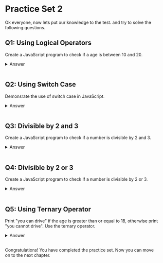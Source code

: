 # Practice Set 2
Ok everyone, now lets put our knowledge to the test. and try to solve the following questions.
## Q1: Using Logical Operators
Create a JavaScript program to check if a age is between 10 and 20.
<details><summary>Answer</summary> 

```javascript
let age = prompt("Enter your age");
if (age >= 10 && age <= 20) {
  console.log("You are between 10 and 20");
} else {
  console.log("You are not between 10 and 20");
}
```
In this example, we use the `&&` operator to check if the age is between `10` and `20`. If the age is between 10 and 20, the condition evaluates to true, and the first `console.log` statement is executed. If the age is not between 10 and 20, the condition evaluates to false, and the second `console.log` statement is executed.
</details> </br>



## Q2: Using Switch Case
Demonsrate the use of switch case in JavaScript.
<details><summary>Answer</summary>


```javascript
let day = prompt("Enter a day");
switch (day) {
  case "Monday":
    console.log("Today is Monday");
    break;
  case "Tuesday":
    console.log("Today is Tuesday");
    break;
  case "Wednesday":
    console.log("Today is Wednesday");
    break;
  case "Thursday":
    console.log("Today is Thursday");
    break;
  case "Friday":
    console.log("Today is Friday");
    break;
  case "Saturday":
    console.log("Today is Saturday");
    break;
  case "Sunday":
    console.log("Today is Sunday");
    break;
  default:
    console.log("Invalid day");
}
```
In this example, we use the `switch` statement to check the value of the `day` variable. If the value of `day` is `Monday`, the first `console.log` statement is executed. If the value of `day` is `Tuesday`, the second `console.log` statement is executed. If the value of `day` is not `Monday`, `Tuesday`, `Wednesday`, `Thursday`, `Friday`, `Saturday`, or `Sunday`, the `default` statement is executed.

Also do note that the `break` keyword is used to prevent the execution of the next `case` statement. If you don't use the `break` keyword, the execution will continue to the next `case` statement, even if the condition is false.

</details> </br>

## Q3: Divisible by 2 and 3
Create a JavaScript program to check if a number is divisible by 2 and 3.

<details><summary>Answer</summary>

```javascript
let num = prompt("Enter a number");
if (num % 2 == 0 && num % 3 == 0) {
  console.log("The number is divisible by 2 and 3");
} else {
  console.log("The number is not divisible by 2 and 3");
}
```
In this example, we use the `&&` operator to check if the number is divisible by `2` and `3`. If the number is divisible by 2 and 3, the condition evaluates to true, and the first `console.log` statement is executed. If the number is not divisible by 2 and 3, the condition evaluates to false, and the second `console.log` statement is executed.
</details> </br>

## Q4: Divisible by 2 or 3
Create a JavaScript program to check if a number is divisible by 2 or 3.
<details><summary>Answer</summary>

```javascript
let num = prompt("Enter a number");
if (num % 2 == 0 || num % 3 == 0) {
  console.log("The number is divisible by 2 or 3");
} else if (num % 2 == 0) {
  console.log("The number is divisible by 2");
} else if (num % 3 == 0) {
  console.log("The number is divisible by 3");
} else {
  console.log("The number is not divisible by 2 or 3");
}
```
In this example, we use the `||` operator to check if the number is divisible by `2` or `3`. If the number is divisible by 2 or 3, the condition evaluates to true, and the first `console.log` statement is executed. If the number is not divisible by 2 or 3, the condition evaluates to false, and the second `console.log` statement is executed.

</details> </br>

## Q5: Using Ternary Operator
Print "you can drive" if the age is greater than or equal to 18, otherwise print "you cannot drive". Use the ternary operator.

<details><summary>Answer</summary>

```javascript
let age = prompt("Enter your age");
age >= 18
  ? console.log("You can drive")
  : console.log("You cannot drive");
```
In this example, we use the ternary operator to check if the age is greater than or equal to 18. If the age is greater than or equal to 18, the condition evaluates to true, and the first `console.log` statement is executed. If the age is less than 18, the condition evaluates to false, and the second `console.log` statement is executed.
</details> </br>

Congratulations! You have completed the practice set. Now you can move on to the next chapter.